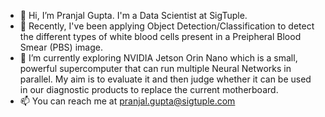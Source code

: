 - 👋 Hi, I’m Pranjal Gupta. I'm a Data Scientist at SigTuple.
- 👀 Recently, I've been applying Object Detection/Classification to detect the different types of white blood cells present in a Preipheral Blood Smear (PBS) image. 
- 🌱 I’m currently exploring NVIDIA Jetson Orin Nano which is a small, powerful supercomputer that can run multiple Neural Networks in parallel. My aim is to evaluate it and then judge whether it can be used in our diagnostic products to replace the current motherboard.
- 📫 You can reach me at pranjal.gupta@sigtuple.com

<!---
pranjalg96/pranjalg96 is a ✨ special ✨ repository because its `README.md` (this file) appears on your GitHub profile.
You can click the Preview link to take a look at your changes.
--->

